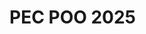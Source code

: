 <!--
SPDX-FileCopyrightText: 2025 Lucas Carratalá Del Toro <lcarratal7@alumno.uned.es>

SPDX-License-Identifier: EUPL-1.2
-->

# PEC POO 2025
